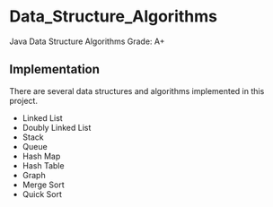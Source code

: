 # Data_Structure_Algorithms
Java Data Structure Algorithms Grade: A+

## Implementation

There are several data structures and algorithms implemented in this project. 

- Linked List
- Doubly Linked List
- Stack
- Queue
- Hash Map
- Hash Table
- Graph
- Merge Sort
- Quick Sort
